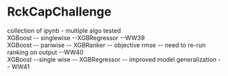 # RckCapChallenge<br/>
collection of ipynb - multiple algo tested <br/>
XGBoost -- singlewise --XGBRegressor --WW39 <br/>
XGBoost -- pariwise -- XGBRanker -- objective rmse -- need to re-run ranking on output --WW40 <br/>
XGBoost --single wise -- XGBRegressor -- improved model generalization -- WW41<br/>
